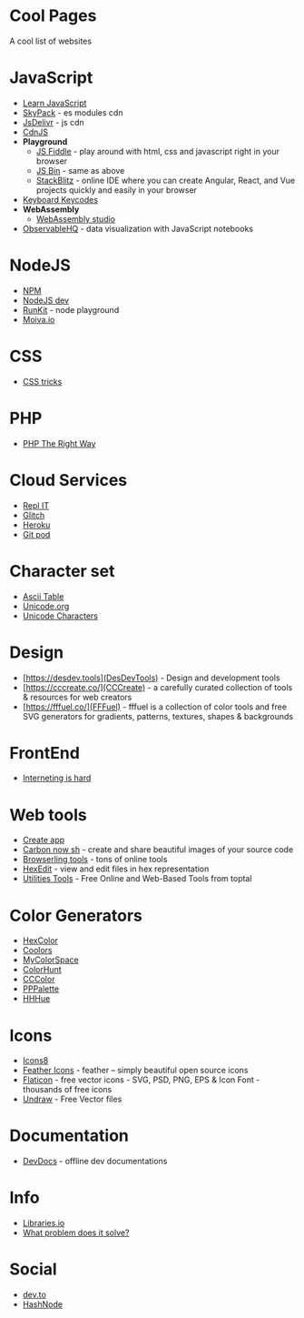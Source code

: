 # Cool Pages
A cool list of websites 
# JavaScript  
* [Learn JavaScript](https://learn.javascript.com)
* [SkyPack](https://www.skypack.dev/) - es modules cdn
* [JsDelivr](https://www.jsdelivr.com/) - js cdn
* [CdnJS](https://cdnjs.com/)
* **Playground**
  * [JS Fiddle](https://jsfiddle.net) - play around with html, css and javascript right in your browser
  * [JS Bin](https://jsbin.com) - same as above
  * [StackBlitz](https://stackblitz.com) - online IDE where you can create Angular, React, and Vue projects quickly and easily in your browser
* [Keyboard Keycodes](https://keycode.info)
* **WebAssembly**
  * [WebAssembly studio](https://webassembly.studio)
* [ObservableHQ](https://observablehq.com) - data visualization with JavaScript notebooks
# NodeJS
* [NPM](https://npmjs.org)
* [NodeJS dev](https://nodejs.dev)
* [RunKit](https://runkit.com/home) - node playground
* [Moiva.io](https://moiva.io/)
# CSS
* [CSS tricks](https://css-tricks.com)
# PHP
* [PHP The Right Way](https://phptherightway.com/)
# Cloud Services
* [Repl IT](https://repl.it)
* [Glitch](https://glitch.com)
* [Heroku](https://heroku.com)
* [Git pod](https://www.gitpod.io/)
# Character set
* [Ascii Table](http://www.asciitable.com/)
* [Unicode.org](https://www.unicode.org/)
* [Unicode Characters](http://graphemica.com/unicode/characters)
# Design
* [https://desdev.tools](DesDevTools) - Design and development tools
* [https://cccreate.co/](CCCreate) - a carefully curated collection of tools & resources for web creators
* [https://fffuel.co/](FFFuel) - fffuel is a collection of color tools and free SVG generators for gradients, patterns, textures, shapes & backgrounds
# FrontEnd
* [Interneting is hard](https://internetingishard.com/)
# Web tools
* [Create app](https://createapp.dev/)
* [Carbon now sh](https://carbon.now.sh/) - create and share beautiful images of your source code
* [Browserling tools](https://www.browserling.com/tools) - tons of online tools
* [HexEdit](https://hexed.it) - view and edit files in hex representation
* [Utilities Tools](https://www.toptal.com/utilities-tools) - Free Online and Web-Based Tools from toptal
# Color Generators
* [HexColor](https://hexcolor.co/)
* [Coolors](https://coolors.co/)
* [MyColorSpace](https://mycolor.space/)
* [ColorHunt](https://colorhunt.co/)
* [CCColor](https://fffuel.co/cccolor/)
* [PPPalette](https://fffuel.co/pppalette/)
* [HHHue](https://fffuel.co/hhhue/)
# Icons
* [Icons8](https://icons8.com/) 
* [Feather Icons](https://feathericons.com/) - feather – simply beautiful open source icons
* [Flaticon](https://www.flaticon.com/) - free vector icons - SVG, PSD, PNG, EPS & Icon Font - thousands of free icons
* [Undraw](https://undraw.co/) - Free Vector files
# Documentation
* [DevDocs](https://devdocs.io/) - offline dev documentations
# Info
* [Libraries.io](https://libraries.io/)
* [What problem does it solve?](https://what-problem-does-it-solve.com/)
# Social
* [dev.to](https://dev.to/)
* [HashNode](https://hashnode.com/)
